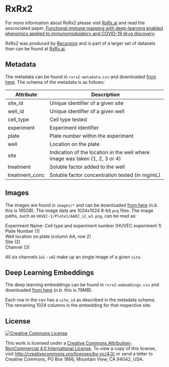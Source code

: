 # RxRx2

For more information about RxRx2 please visit [RxRx.ai][rxrx2] and read the asscociated paper, [Functional immune mapping with deep-learning enabled phenomics applied to immunomodulatory and COVID-19 drug discovery][paper].

RxRx2 was produced by [Recursion][recursion] and is part of a larger set of datasets than can be found at [RxRx.ai][rxrx].


## Metadata

The metadata can be found in `rxrx2-metadata.csv` and downloaded [from here][download]. The schema of the metadata is as follows:

| Attribute         | Description                                                                 |
|-------------------|-----------------------------------------------------------------------------|
| site_id           | Unique identifier of a given site                                           |
| well_id           | Unique identifier of a given well                                           |
| cell_type         | Cell type tested                                                            |
| experiment        | Experiment identifier                                                       |
| plate             | Plate number within the experiment                                          |
| well              | Location on the plate                                                       |
| site              | Indication of the location in the well where image was taken (1, 2, 3 or 4) |
| treatment         | Soluble factor added to the well                                            |
| treatment_conc    | Soluble factor concentration tested (in mg/mL)                              |


## Images

The images are found in `images/*` and can be downloaded [from here][download] (*n.b.* this is 195GB).
The image data are 1024x1024 8-bit `png` files. The image paths, such as `HUVEC-1/Plate1/AA02_s2_w3.png`, can be read as:

Experiment Name: Cell type and experiment number (HUVEC experiment 1)       
Plate Number (1)               
Well location on plate (column AA, row 2)           
Site (2)            
Channel (3)                  

All six channels (`w1` - `w6`) make up an single image of a given `site`.


## Deep Learning Embeddings


The deep learning embeddings can be found in `rxrx2-embeddings.csv` and downloaded [from here][download] (*n.b.* this is 78MB).

Each row in the csv has a `site_id` as described in the metadata schema. The remaining 1024 columns is the embedding for that respective site.



## License


<a rel="license" href="http://creativecommons.org/licenses/by-nc/4.0/"><img alt="Creative Commons License" style="border-width:0" src="https://i.creativecommons.org/l/by-nc/4.0/88x31.png" /></a><br />

This work is licensed under a <a rel="license" href="http://creativecommons.org/licenses/by-nc/4.0/">Creative Commons Attribution-NonCommercial 4.0 International License</a>. To view a copy of this license, visit http://creativecommons.org/licenses/by-nc/4.0/ or send a letter to Creative Commons, PO Box 1866, Mountain View, CA 94042, USA.


[rxrx]: http://rxrx.ai
[rxrx2]: https://rxrx.ai/rxrx2
[paper]: https://www.biorxiv.org/content/10.1101/2020.08.02.233064v1
[recursion]: http://recursionpharma.com
[download]: https://rxrx.ai/rxrx2#Download
